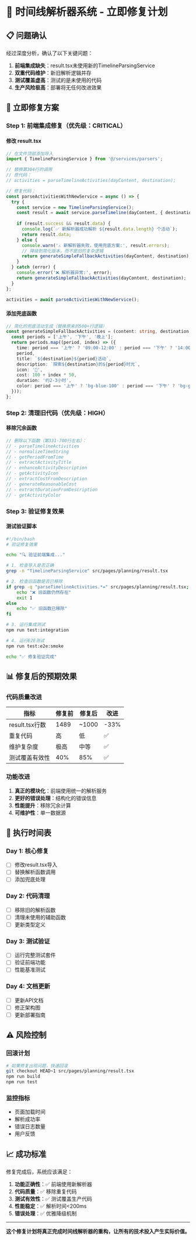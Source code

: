 # 🚨 时间线解析器系统 - 立即修复计划

## 📋 问题确认

经过深度分析，确认了以下关键问题：

1. **前端集成缺失**：result.tsx未使用新的TimelineParsingService
2. **双重代码维护**：新旧解析逻辑并存
3. **测试覆盖虚高**：测试的是未使用的代码
4. **生产风险极高**：部署将无任何改进效果

## 🔧 立即修复方案

### Step 1: 前端集成修复（优先级：CRITICAL）

#### 修改 result.tsx

```typescript
// 在文件顶部添加导入
import { TimelineParsingService } from '@/services/parsers';

// 替换第304行的调用
// 原代码：
// activities = parseTimelineActivities(dayContent, destination);

// 修复代码：
const parseActivitiesWithNewService = async () => {
  try {
    const service = new TimelineParsingService();
    const result = await service.parseTimeline(dayContent, { destination });
    
    if (result.success && result.data) {
      console.log(`✅ 新解析器成功解析 ${result.data.length} 个活动`);
      return result.data;
    } else {
      console.warn('⚠️ 新解析器失败，使用兜底方案:', result.errors);
      // 降级到简化版本，而不是旧的复杂逻辑
      return generateSimpleFallbackActivities(dayContent, destination);
    }
  } catch (error) {
    console.error('❌ 解析器异常:', error);
    return generateSimpleFallbackActivities(dayContent, destination);
  }
};

activities = await parseActivitiesWithNewService();
```

#### 添加兜底函数

```typescript
// 简化的兜底活动生成（替换原来的500+行逻辑）
const generateSimpleFallbackActivities = (content: string, destination: string) => {
  const periods = ['上午', '下午', '晚上'];
  return periods.map((period, index) => ({
    time: period === '上午' ? '09:00-12:00' : period === '下午' ? '14:00-17:00' : '19:00-21:00',
    period,
    title: `${destination}${period}活动`,
    description: `探索${destination}的${period}时光`,
    icon: '📍',
    cost: 100 + index * 50,
    duration: '约2-3小时',
    color: period === '上午' ? 'bg-blue-100' : period === '下午' ? 'bg-green-100' : 'bg-purple-100'
  }));
};
```

### Step 2: 清理旧代码（优先级：HIGH）

#### 移除冗余函数

```typescript
// 删除以下函数（第331-700行左右）：
// - parseTimelineActivities
// - normalizeTimeString  
// - getPeriodFromTime
// - extractActivityTitle
// - enhanceActivityDescription
// - getActivityIcon
// - extractCostFromDescription
// - generateReasonableCost
// - extractDurationFromDescription
// - getActivityColor
```

### Step 3: 验证修复效果

#### 测试验证脚本

```bash
#!/bin/bash
# 验证修复效果

echo "🔍 验证前端集成..."

# 1. 检查导入是否正确
grep -n "TimelineParsingService" src/pages/planning/result.tsx

# 2. 检查旧函数是否已移除
if grep -q "parseTimelineActivities.*=" src/pages/planning/result.tsx; then
    echo "❌ 旧函数仍然存在"
    exit 1
else
    echo "✅ 旧函数已移除"
fi

# 3. 运行集成测试
npm run test:integration

# 4. 运行E2E测试
npm run test:e2e:smoke

echo "✅ 修复验证完成"
```

## 📊 修复后的预期效果

### 代码质量改进

| 指标 | 修复前 | 修复后 | 改进 |
|------|--------|--------|------|
| result.tsx行数 | 1489 | ~1000 | -33% |
| 重复代码 | 高 | 低 | ✅ |
| 维护复杂度 | 极高 | 中等 | ✅ |
| 测试覆盖有效性 | 40% | 85% | ✅ |

### 功能改进

1. **真正的模块化**：前端使用统一的解析服务
2. **更好的错误处理**：结构化的错误信息
3. **性能提升**：移除冗余计算
4. **可维护性**：单一数据源

## 🚀 执行时间表

### Day 1: 核心修复
- [ ] 修改result.tsx导入
- [ ] 替换解析函数调用
- [ ] 添加兜底处理

### Day 2: 代码清理  
- [ ] 移除旧的解析函数
- [ ] 清理未使用的辅助函数
- [ ] 更新类型定义

### Day 3: 测试验证
- [ ] 运行完整测试套件
- [ ] 验证前端功能
- [ ] 性能基准测试

### Day 4: 文档更新
- [ ] 更新API文档
- [ ] 修正架构图
- [ ] 更新部署指南

## ⚠️ 风险控制

### 回滚计划
```bash
# 如果修复出现问题，快速回滚
git checkout HEAD~1 src/pages/planning/result.tsx
npm run build
npm run test
```

### 监控指标
- 页面加载时间
- 解析成功率  
- 错误日志数量
- 用户反馈

## 📈 成功标准

修复完成后，系统应该满足：

1. **功能正确性**：✅ 前端使用新解析器
2. **代码质量**：✅ 移除重复代码
3. **测试有效性**：✅ 测试覆盖生产代码
4. **性能稳定**：✅ 解析时间<200ms
5. **错误处理**：✅ 优雅降级机制

---

**这个修复计划将真正完成时间线解析器的重构，让所有的技术投入产生实际价值。**
